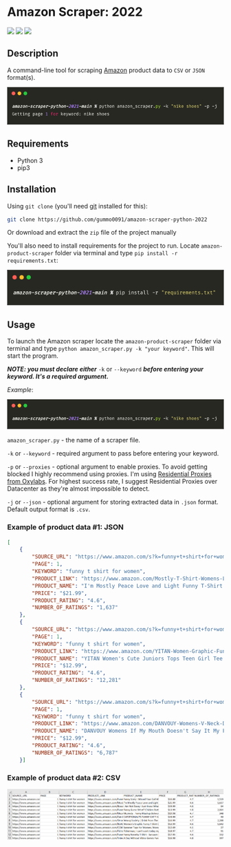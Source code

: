 # Amazon Scraper: 2022

[<img src="https://img.shields.io/static/v1?label=&message=Python&color=blue" />](https://github.com/topics/python) [<img src="https://img.shields.io/static/v1?label=&message=Web Scraping&color=orange" />](https://github.com/topics/web-scraping) [<img src="https://img.shields.io/static/v1?label=&message=Amazon&color=yellow" />](https://github.com/topics/amazon)

## Description

A command-line tool for scraping [Amazon](https://www.amazon.com/) product data to `CSV` or `JSON` format(s).

![](screenshots/amazon-scraper-action.png)

## Requirements

- Python 3
- pip3

## Installation

Using `git clone` (you'll need [git](https://git-scm.com/downloads) installed for this):

```bash
git clone https://github.com/gummo0091/amazon-scraper-python-2022
```

Or download and extract the `zip` file of the project manually

You'll also need to install requirements for the project to run.
Locate `amazon-product-scraper` folder via terminal and type `pip install -r requirements.txt`:

![install-requirements-for-amazon-scraper](screenshots/install-requirements.png)

## Usage

To launch the Amazon scraper locate the `amazon-product-scraper` folder via terminal and type `python amazon_scraper.py -k "your keyword"`. This will start the program. 

***NOTE: you must declare either*** `-k` or `--keyword` ***before entering your keyword. It's a required argument.***

_Example_:

![amazon-scraper-launcher](screenshots/amazon-scraper-launcher.png)

`amazon_scraper.py` - the name of a scraper file.

`-k` or `--keyword` - required argument to pass before entering your keyword.

`-p` or `--proxies` - optional argument to enable proxies. To avoid getting blocked I highly recommend using proxies. I'm using [Residential Proxies from Oxylabs](https://oxylabs.io/products/residential-proxy-pool). For highest success rate, I suggest Residential Proxies over Datacenter as they're almost impossible to detect.

`-j` or `--json` - optional argument for storing extracted data in `.json` format. Default output format is `.csv`.

### Example of product data #1: JSON
```json
[
    {
        "SOURCE_URL": "https://www.amazon.com/s?k=funny+t+shirt+for+women&page=1",
        "PAGE": 1,
        "KEYWORD": "funny t shirt for women",
        "PRODUCT_LINK": "https://www.amazon.com/Mostly-T-Shirt-Womens-Letter-Printed/dp/B07QN2NQ59/ref=sr_1_3?dchild=1&keywords=funny+t+shirt+for+women&qid=1627833682&sr=8-3",
        "PRODUCT_NAME": "I'm Mostly Peace Love and Light Funny T-Shirt Womens Graphic Printed Short Sleeve Tops Tee",
        "PRICE": "$21.99",
        "PRODUCT_RATING": "4.6",
        "NUMBER_OF_RATINGS": "1,637"
    },
    {
        "SOURCE_URL": "https://www.amazon.com/s?k=funny+t+shirt+for+women&page=1",
        "PAGE": 1,
        "KEYWORD": "funny t shirt for women",
        "PRODUCT_LINK": "https://www.amazon.com/YITAN-Women-Graphic-Funny-X-Large/dp/B074QMG4D7/ref=sr_1_4?dchild=1&keywords=funny+t+shirt+for+women&qid=1627833682&sr=8-4",
        "PRODUCT_NAME": "YITAN Women's Cute Juniors Tops Teen Girl Tee Funny T Shirt",
        "PRICE": "$12.99",
        "PRODUCT_RATING": "4.6",
        "NUMBER_OF_RATINGS": "12,281"
    },
    {
        "SOURCE_URL": "https://www.amazon.com/s?k=funny+t+shirt+for+women&page=1",
        "PAGE": 1,
        "KEYWORD": "funny t shirt for women",
        "PRODUCT_LINK": "https://www.amazon.com/DANVOUY-Womens-V-Neck-Doesnt-Definitely/dp/B07V55ZXVS/ref=sr_1_5?dchild=1&keywords=funny+t+shirt+for+women&qid=1627833682&sr=8-5",
        "PRODUCT_NAME": "DANVOUY Womens If My Mouth Doesn't Say It My Face Definitely Will T Shirt",
        "PRICE": "$12.99",
        "PRODUCT_RATING": "4.6",
        "NUMBER_OF_RATINGS": "6,787"
    }]
```

### Example of product data #2: CSV

![amazon-csv-product-data-example](screenshots/amazon-csv-output-example.png)
